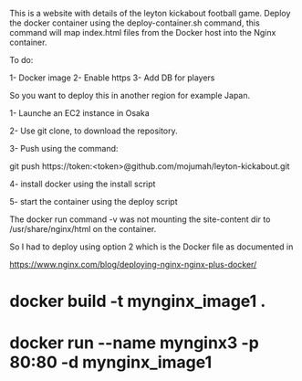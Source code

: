 This is a website with details of the leyton kickabout football game.
Deploy the docker container using the deploy-container.sh command, this command will map index.html files from the Docker host into the Nginx container.

To do:

1- Docker image
2- Enable https
3- Add DB for players


So you want to deploy this in another region for example Japan.

1- Launche an EC2 instance in Osaka


2- Use git clone, to download the repository.

3- Push using the command:

git push https://token:\<token\>@github.com/mojumah/leyton-kickabout.git

4- install docker using the install script

5- start the container using the deploy script 

The docker run command -v was not mounting the site-content dir to /usr/share/nginx/html on the container.

So I had to deploy using option 2 which is the Docker file as documented in 


https://www.nginx.com/blog/deploying-nginx-nginx-plus-docker/

# docker build -t mynginx_image1 .
# docker run --name mynginx3 -p 80:80 -d mynginx_image1
